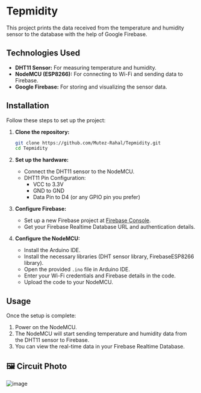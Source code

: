 # Tepmidity
This project prints the data received from the temperature and humidity sensor to the database with the help of Google Firebase.
## Technologies Used
- **DHT11 Sensor:** For measuring temperature and humidity.
- **NodeMCU (ESP8266):** For connecting to Wi-Fi and sending data to Firebase.
- **Google Firebase:** For storing and visualizing the sensor data.

## Installation

Follow these steps to set up the project:

1. **Clone the repository:**
    ```bash
    git clone https://github.com/Mutez-Rahal/Tepmidity.git
    cd Tepmidity
    ```

2. **Set up the hardware:**
    - Connect the DHT11 sensor to the NodeMCU.
    - DHT11 Pin Configuration:
      - VCC to 3.3V
      - GND to GND
      - Data Pin to D4 (or any GPIO pin you prefer)

3. **Configure Firebase:**
    - Set up a new Firebase project at [Firebase Console](https://console.firebase.google.com/).
    - Get your Firebase Realtime Database URL and authentication details.

4. **Configure the NodeMCU:**
    - Install the Arduino IDE.
    - Install the necessary libraries (DHT sensor library, FirebaseESP8266 library).
    - Open the provided `.ino` file in Arduino IDE.
    - Enter your Wi-Fi credentials and Firebase details in the code.
    - Upload the code to your NodeMCU.

## Usage

Once the setup is complete:

1. Power on the NodeMCU.
2. The NodeMCU will start sending temperature and humidity data from the DHT11 sensor to Firebase.
3. You can view the real-time data in your Firebase Realtime Database.

<h2>🖼️ Circuit Photo</h2>

![image](https://github.com/Mutez-Rahal/Tepmidity/assets/138363266/256500fb-6283-4a14-a0f5-29fc5daefafb)
